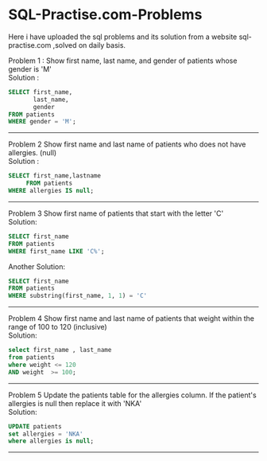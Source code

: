 # SQL-Practise.com-Problems
Here i have uploaded the sql problems and its solution from a website sql-practise.com ,solved on daily basis.






Problem 1 :
Show first name, last name, and gender of patients whose gender is 'M' \
Solution :
~~~~sql
SELECT first_name,
       last_name,
       gender
FROM patients
WHERE gender = 'M';
~~~~
-------------------------------------------------------------------------------------------------
Problem 2 
Show first name and last name of patients who does not have allergies. (null)\
Solution :
~~~~sql
SELECT first_name,lastname
     FROM patients 
WHERE allergies IS null;
~~~~
-------------------------------------------------------------------------------------------------
Problem 3
Show first name of patients that start with the letter 'C'\
Solution:
~~~~sql
SELECT first_name
FROM patients
WHERE first_name LIKE 'C%';
~~~~
Another Solution:
~~~~sql
SELECT first_name
FROM patients
WHERE substring(first_name, 1, 1) = 'C'
~~~~
------------------------------------------------------------------------------------------------
Problem 4
Show first name and last name of patients that weight within the range of 100 to 120 (inclusive)\
Solution:
```sql
select first_name , last_name 
from patients
where weight <= 120 
AND weight  >= 100;
```
-------------------------------------------------------------------------------------------------

Problem 5 
Update the patients table for the allergies column. If the patient's allergies is null then replace it with 'NKA'\
Solution:
```sql
UPDATE patients 
set allergies = 'NKA'
where allergies is null;
```
-------------------------------------------------------------------------------------------------










